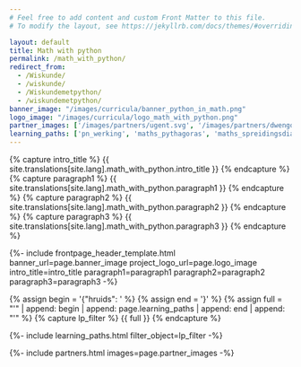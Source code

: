 ```yaml
---
# Feel free to add content and custom Front Matter to this file.
# To modify the layout, see https://jekyllrb.com/docs/themes/#overriding-theme-defaults

layout: default
title: Math with python
permalink: /math_with_python/
redirect_from: 
  - /Wiskunde/
  - /wiskunde/
  - /Wiskundemetpython/
  - /wiskundemetpython/
banner_image: "/images/curricula/banner_python_in_math.png"
logo_image: "/images/curricula/logo_math_with_python.png"
partner_images: ['/images/partners/ugent.svg', '/images/partners/dwengo.png']
learning_paths: ['pn_werking', 'maths_pythagoras', 'maths_spreidingsdiagrammen', 'maths_rechten', 'maths_lineaireregressie', 'maths_epidemie', 'pn_digitalebeelden', 'maths_logica', 'maths_parameters', 'maths_parabolen', 'pn_regressie']
---
```


{% capture intro_title %} {{ site.translations[site.lang].math_with_python.intro_title }} {% endcapture %}
{% capture paragraph1 %} {{ site.translations[site.lang].math_with_python.paragraph1 }} {% endcapture %}
{% capture paragraph2 %} {{ site.translations[site.lang].math_with_python.paragraph2 }} {% endcapture %}
{% capture paragraph3 %} {{ site.translations[site.lang].math_with_python.paragraph3 }} {% endcapture %}


{%- include frontpage_header_template.html banner_url=page.banner_image project_logo_url=page.logo_image
intro_title=intro_title
paragraph1=paragraph1
paragraph2=paragraph2
paragraph3=paragraph3
-%}


{% assign begin = '{"hruids": ' %}
{% assign end = '}' %}
{% assign full = "'" | append: begin | append: page.learning_paths | append: end | append: "'" %}
{% capture lp_filter %} {{ full }} {% endcapture %}

{%- include learning_paths.html filter_object=lp_filter -%}

{%- include partners.html images=page.partner_images -%}
